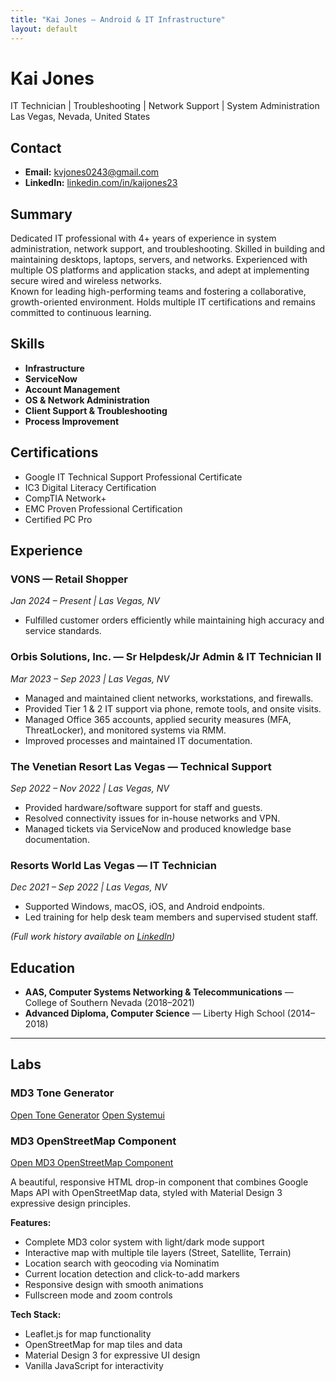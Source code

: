 ```yaml
---
title: "Kai Jones — Android & IT Infrastructure"
layout: default
---
```


# Kai Jones

IT Technician | Troubleshooting | Network Support | System Administration  
Las Vegas, Nevada, United States

## Contact

- **Email:** [kvjones0243@gmail.com](mailto:kvjones0243@gmail.com)  
- **LinkedIn:** [linkedin.com/in/kaijones23](https://www.linkedin.com/in/kaijones23)

## Summary

Dedicated IT professional with 4+ years of experience in system administration, network support, and troubleshooting. Skilled in building and maintaining desktops, laptops, servers, and networks. Experienced with multiple OS platforms and application stacks, and adept at implementing secure wired and wireless networks.  
Known for leading high-performing teams and fostering a collaborative, growth-oriented environment. Holds multiple IT certifications and remains committed to continuous learning.

## Skills

- **Infrastructure**
- **ServiceNow**
- **Account Management**
- **OS & Network Administration**
- **Client Support & Troubleshooting**
- **Process Improvement**

## Certifications

- Google IT Technical Support Professional Certificate  
- IC3 Digital Literacy Certification  
- CompTIA Network+  
- EMC Proven Professional Certification  
- Certified PC Pro  

## Experience

### **VONS** — Retail Shopper  

*Jan 2024 – Present | Las Vegas, NV*  

- Fulfilled customer orders efficiently while maintaining high accuracy and service standards.

### **Orbis Solutions, Inc.** — Sr Helpdesk/Jr Admin & IT Technician II  

*Mar 2023 – Sep 2023 | Las Vegas, NV*  

- Managed and maintained client networks, workstations, and firewalls.  
- Provided Tier 1 & 2 IT support via phone, remote tools, and onsite visits.  
- Managed Office 365 accounts, applied security measures (MFA, ThreatLocker), and monitored systems via RMM.  
- Improved processes and maintained IT documentation.

### **The Venetian Resort Las Vegas** — Technical Support  

*Sep 2022 – Nov 2022 | Las Vegas, NV*  

- Provided hardware/software support for staff and guests.  
- Resolved connectivity issues for in-house networks and VPN.  
- Managed tickets via ServiceNow and produced knowledge base documentation.

### **Resorts World Las Vegas** — IT Technician  

*Dec 2021 – Sep 2022 | Las Vegas, NV*  

- Supported Windows, macOS, iOS, and Android endpoints.  
- Led training for help desk team members and supervised student staff.

*(Full work history available on [LinkedIn](https://www.linkedin.com/in/kaijones23))*

## Education

- **AAS, Computer Systems Networking & Telecommunications** — College of Southern Nevada (2018–2021)  
- **Advanced Diploma, Computer Science** — Liberty High School (2014–2018)

---

## Labs

### MD3 Tone Generator

[Open Tone Generator](/tone.html)
[Open Systemui](/systemui.html)

### MD3 OpenStreetMap Component

[Open MD3 OpenStreetMap Component](/md3-osm-map.html)

A beautiful, responsive HTML drop-in component that combines Google Maps API with OpenStreetMap data, styled with Material Design 3 expressive design principles.

**Features:**
- Complete MD3 color system with light/dark mode support
- Interactive map with multiple tile layers (Street, Satellite, Terrain)
- Location search with geocoding via Nominatim
- Current location detection and click-to-add markers
- Responsive design with smooth animations
- Fullscreen mode and zoom controls

**Tech Stack:**
- Leaflet.js for map functionality
- OpenStreetMap for map tiles and data
- Material Design 3 for expressive UI design
- Vanilla JavaScript for interactivity
